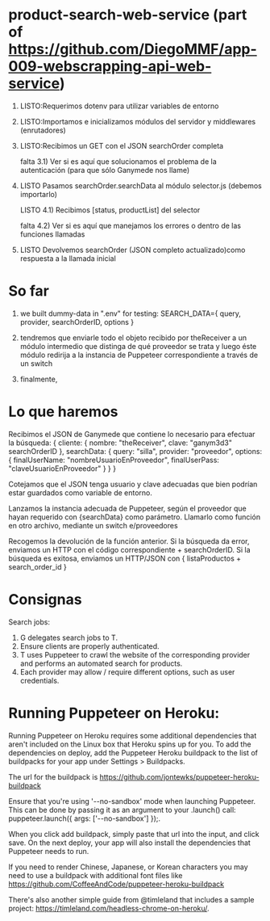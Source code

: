 # product-search-web-service (part of https://github.com/DiegoMMF/app-009-webscrapping-api-web-service)

1) LISTO:Requerimos dotenv para utilizar variables de entorno

2) LISTO:Importamos e inicializamos módulos del servidor y middlewares (enrutadores)

3) LISTO:Recibimos un GET con el JSON searchOrder completa

    falta    3.1) Ver si es aquí que solucionamos el problema de la autenticación (para que sólo Ganymede nos llame)

4) LISTO Pasamos searchOrder.searchData al módulo selector.js (debemos importarlo)

    LISTO    4.1) Recibimos [status, productList] del selector

    falta    4.2) Ver si es aquí que manejamos los errores o dentro de las funciones llamadas

5) LISTO Devolvemos searchOrder (JSON completo actualizado)como respuesta a la llamada inicial

# So far
1) we built dummy-data in ".env" for testing: SEARCH_DATA={ query, provider, searchOrderID, options }

2) tendremos que enviarle todo el objeto recibido por theReceiver a un módulo intermedio que distinga de qué proveedor se trata
    y luego éste módulo redirija a la instancia de Puppeteer correspondiente a través de un switch

3) finalmente, 

# Lo que haremos
Recibimos el JSON de Ganymede que contiene lo necesario para efectuar la búsqueda:
{
    cliente: {
        nombre: "theReceiver",
        clave: "ganym3d3"
        searchOrderID
    },
    searchData: {
        query: "silla",
        provider: "proveedor",
        options: {
            finalUserName: "nombreUsuarioEnProveedor",
            finalUserPass: "claveUsuarioEnProveedor"
        }
    }
}


Cotejamos que el JSON tenga usuario y clave adecuadas que bien podrían estar guardados como variable de entorno.


Lanzamos la instancia adecuada de Puppeteer, según el proveedor que hayan requerido
con {searchData} como parámetro. Llamarlo como función en otro archivo, mediante un switch e/proveedores


Recogemos la devolución de la función anterior.
Si la búsqueda da error, enviamos un HTTP con el código correspondiente + searchOrderID.
Si la búsqueda es exitosa, enviamos un HTTP/JSON con { listaProductos + search_order_id }

# Consignas
Search jobs: 
1) G delegates search jobs to T.
2) Ensure clients are properly authenticated.
3) T uses Puppeteer to crawl the website of the corresponding provider and performs an automated search for products.
4) Each provider may allow / require different options, such as user credentials.

# Running Puppeteer on Heroku:

Running Puppeteer on Heroku requires some additional dependencies that aren't included on the Linux box that Heroku spins up for you. To add the dependencies on deploy, add the Puppeteer Heroku buildpack to the list of buildpacks for your app under Settings > Buildpacks. 

The url for the buildpack is https://github.com/jontewks/puppeteer-heroku-buildpack

Ensure that you're using '--no-sandbox' mode when launching Puppeteer. This can be done by passing it as an argument to your .launch() call: puppeteer.launch({ args: ['--no-sandbox'] });.

When you click add buildpack, simply paste that url into the input, and click save. On the next deploy, your app will also install the dependencies that Puppeteer needs to run.

If you need to render Chinese, Japanese, or Korean characters you may need to use a buildpack with additional font files like https://github.com/CoffeeAndCode/puppeteer-heroku-buildpack

There's also another simple guide from @timleland that includes a sample project: https://timleland.com/headless-chrome-on-heroku/.
